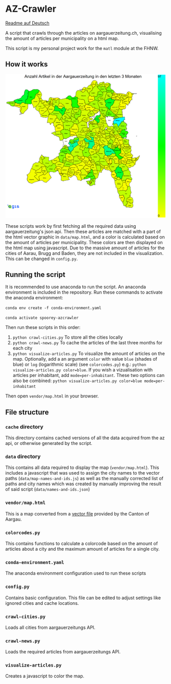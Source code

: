 # AZ-Crawler
[Readme auf Deutsch](Readme_de.md)

A script that crawls through the articles on aargauerzeitung.ch, visualising the amount of articles per municipality on a html map.

This script is my personal project work for the `matl` module at the FHNW.

## How it works

![Example map](data/example.png)

These scripts work by first fetching all the required data using aargauerzeitung's json api.
Then these articles are matched with a part of the html vector graphic in `data/map.html`, and a color is calculated based on the amount of articles per municipality.
These colors are then displayed on the html map using javascript.
Due to the massive amount of articles for the cities of Aarau, Brugg and Baden, they are not included in the visualization. This can be changed in `config.py`.

## Running the script
It is recommended to use anaconda to run the script. An anaconda environment is included in the repository.
Run these commands to activate the anaconda environment:

`conda env create -f conda-environment.yaml`

`conda activate spoorey-azcrawler`

Then run these scripts in this order:
1. `python crawl-cities.py` To store all the cities locally
2. `python crawl-news.py` To cache the articles of the last three months for each city
3. `python visualize-articles.py`
To visualize the amount of articles on the map.
Optionally, add a an argument `color` with value `blue` (shades of blue) or `log` (logarithmic scale) (see `colorcodes.py`) e.g.: `python visualize-articles.py color=blue`.
If you wish a vizualisation with articles per inhabitant, add `mode=per-inhabitant`.
These two options can also be combined: `python visualize-articles.py color=blue mode=per-inhabitant`


Then open `vendor/map.html` in your browser.

## File structure
### `cache` directory
This directory contains cached versions of all the data acquired from the az api, or otherwise generated by the script.
### `data` directory
This contains all data required to display the map (`vendor/map.html`). This includes a javascript that was used to assign the city names to the vector paths (`data/map-names-and-ids.js`) as well as the manually corrected list of paths and city names which was created by manually improving the result of said script (`data/names-and-ids.json`)
### `vendor/map.html`
This is a map converted from a [vector file](https://www.ag.ch/de/dfr/geoportal/themenkarten/download/Kartendownload.jsp) provided by the Canton of Aargau.
### `colorcodes.py`
This contains functions to calculate a colorcode based on the amount of articles about a city and the maximum amount of articles for a single city.
### `conda-environment.yaml`
The anaconda environment configuration used to run these scripts
### `config.py`
Contains basic configuration. This file can be edited to adjust settings like ignored cities and cache locations.
### `crawl-cities.py`
Loads all cities from aargauerzeitungs API.
### `crawl-news.py`
Loads the required articles from aargauerzeitungs API.
### `visualize-articles.py`
Creates a javascript to color the map.
